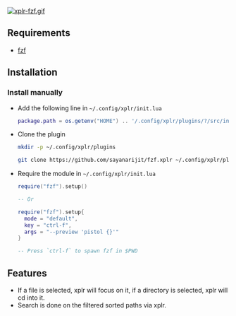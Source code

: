 [![xplr-fzf.gif](https://s4.gifyu.com/images/xplr-fzf.gif)](https://gifyu.com/image/rG21)

Requirements
------------

- [fzf](https://github.com/junegunn/fzf)


Installation
------------

### Install manually

- Add the following line in `~/.config/xplr/init.lua`

  ```lua
  package.path = os.getenv("HOME") .. '/.config/xplr/plugins/?/src/init.lua'
  ```

- Clone the plugin

  ```bash
  mkdir -p ~/.config/xplr/plugins

  git clone https://github.com/sayanarijit/fzf.xplr ~/.config/xplr/plugins/fzf
  ```

- Require the module in `~/.config/xplr/init.lua`

  ```lua
  require("fzf").setup()
  
  -- Or
  
  require("fzf").setup{
    mode = "default",
    key = "ctrl-f",
    args = "--preview 'pistol {}'"
  }

  -- Press `ctrl-f` to spawn fzf in $PWD
  ```


Features
--------

- If a file is selected, xplr will focus on it, if a directory is selected,
  xplr will cd into it.
- Search is done on the filtered sorted paths via xplr.
